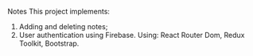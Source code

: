 Notes
This project implements:
1) Adding and deleting notes;
2) User authentication using Firebase.
Using:
React Router Dom, Redux Toolkit, Bootstrap.